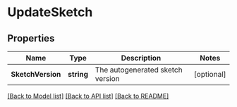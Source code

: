 # UpdateSketch

## Properties

Name | Type | Description | Notes
------------ | ------------- | ------------- | -------------
**SketchVersion** | **string** | The autogenerated sketch version | [optional] 

[[Back to Model list]](../README.md#documentation-for-models) [[Back to API list]](../README.md#documentation-for-api-endpoints) [[Back to README]](../README.md)



